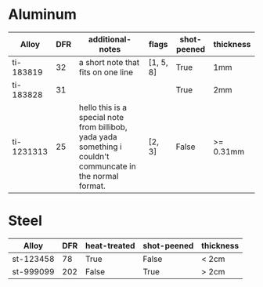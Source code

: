 # Aluminum 
| Alloy | DFR | additional-notes | flags | shot-peened | thickness |
| --- | --- | --- | --- | --- | --- |
|  ti-183819 | 32 | a short note that fits on one line | [1, 5, 8] | True | 1mm |
|  ti-183828 | 31 | | | True | 2mm |
|  ti-1231313 | 25 | hello this is a special note from billibob, yada yada something i couldn't communcate in the normal format. | [2, 3] | False | >= 0.31mm |
# Steel 
| Alloy | DFR | heat-treated | shot-peened | thickness |
| --- | --- | --- | --- | --- |
|  st-123458 | 78 | True | False | < 2cm |
|  st-999099 | 202 | False | True | > 2cm |
